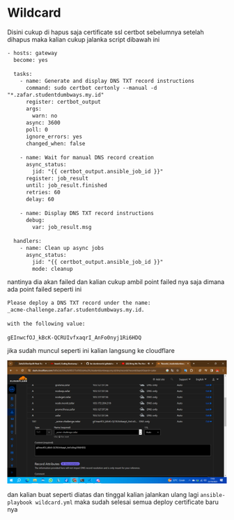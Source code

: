# Wildcard
Disini cukup di hapus saja certificate ssl certbot sebelumnya setelah dihapus maka kalian cukup jalanka script dibawah ini

```
- hosts: gateway
  become: yes

  tasks:
    - name: Generate and display DNS TXT record instructions
      command: sudo certbot certonly --manual -d "*.zafar.studentdumbways.my.id"
      register: certbot_output
      args:
        warn: no
      async: 3600
      poll: 0
      ignore_errors: yes
      changed_when: false

    - name: Wait for manual DNS record creation
      async_status:
        jid: "{{ certbot_output.ansible_job_id }}"
      register: job_result
      until: job_result.finished
      retries: 60
      delay: 60

    - name: Display DNS TXT record instructions
      debug:
        var: job_result.msg

  handlers:
    - name: Clean up async jobs
      async_status:
        jid: "{{ certbot_output.ansible_job_id }}"
        mode: cleanup
```

nantinya dia akan failed dan kalian cukup ambil point failed nya saja dimana ada point failed seperti ini 

```
Please deploy a DNS TXT record under the name:
_acme-challenge.zafar.studentdumbways.my.id.

with the following value:

gEInwcfOJ_kBcK-QCRUIvfxaqrI_AnFo0nyj1Ri6HDQ
```

jika sudah muncul seperti ini kalian langsung ke cloudflare 

![9908c54390560bdd2bf1a0b30d159f67.png](../_resources/9908c54390560bdd2bf1a0b30d159f67.png)

dan kalian buat seperti diatas dan tinggal kalian jalankan ulang lagi `ansible-playbook wildcard.yml` maka sudah selesai semua deploy certificate baru nya